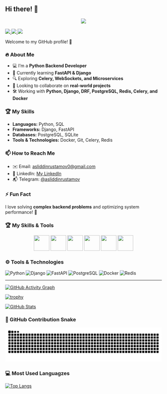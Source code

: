 ## Hi there! 👋
<p align="center"> 
  <img src="https://media1.giphy.com/media/v1.Y2lkPTc5MGI3NjExN3gxM3Y4aml4Z2xxZzFsdmFlbmhybDNjeXdpZWFqejhrOHdodDlmcyZlcD12MV9pbnRlcm5hbF9naWZfYnlfaWQmY3Q9Zw/MD0svLSDeudszrNrp0/giphy.gif" width="1000"/>
</p>

<a href="https://www.instagram.com/asliddin_rustamov1/">
  <img height="50" src="https://img.shields.io/badge/Instagram-%23E4405F.svg?&style=for-the-badge&logo=instagram&logoColor=white">
</a>
<a href="https://t.me/asliddin63">
  <img height="50" src="https://img.shields.io/badge/Telegram-2CA5E0?style=for-the-badge&logo=telegram&logoColor=white">
</a>
<a href="https://www.linkedin.com/in/asliddin-rustamov/">
  <img height="50" src="https://img.shields.io/badge/LinkedIn-%230A66C2.svg?&style=for-the-badge&logo=linkedin&logoColor=white">
</a>


Welcome to my GitHub profile! 🚀  

### 🔥 About Me  
- 💻 I’m a **Python Backend Developer**  
- 🌱 Currently learning **FastAPI & Django**  
- 🔍 Exploring **Celery, WebSockets, and Microservices**  
- 🤝 Looking to collaborate on **real-world projects**  
- 🛠 Working with **Python, Django, DRF, PostgreSQL, Redis, Celery, and Docker**  

### 🏆 My Skills  
- **Languages:** Python, SQL  
- **Frameworks:** Django, FastAPI  
- **Databases:** PostgreSQL, SQLite  
- **Tools & Technologies:** Docker, Git, Celery, Redis  

### 📫 How to Reach Me  
- ✉️ Email: asliddinrustamov0@gmail.com  
- 🔗 LinkedIn: [My LinkedIn](https://www.linkedin.com/in/asliddin-rustamov/)  
- 📬 Telegram: [@asliddinrustamov](https://t.me/asliddin63)  

### ⚡ Fun Fact  
I love solving **complex backend problems** and optimizing system performance! 🚀  
### 🏆 My Skills & Tools  

<p align="center">
  <img src="https://cdn.jsdelivr.net/gh/devicons/devicon/icons/python/python-original.svg" width="50" height="50"/>
  <img src="https://cdn.jsdelivr.net/gh/devicons/devicon/icons/django/django-plain.svg" width="50" height="50"/>
  <img src="https://cdn.jsdelivr.net/gh/devicons/devicon/icons/fastapi/fastapi-original.svg" width="50" height="50"/>
  <img src="https://cdn.jsdelivr.net/gh/devicons/devicon/icons/postgresql/postgresql-original.svg" width="50" height="50"/>
  <img src="https://cdn.jsdelivr.net/gh/devicons/devicon/icons/docker/docker-original.svg" width="50" height="50"/>
  <img src="https://cdn.jsdelivr.net/gh/devicons/devicon/icons/git/git-original.svg" width="50" height="50"/>
</p>

### ⚙️ Tools & Technologies  

![Python](https://img.shields.io/badge/-Python-3776AB?style=for-the-badge&logo=python&logoColor=white)
![Django](https://img.shields.io/badge/-Django-092E20?style=for-the-badge&logo=django&logoColor=white)
![FastAPI](https://img.shields.io/badge/-FastAPI-009688?style=for-the-badge&logo=fastapi&logoColor=white)
![PostgreSQL](https://img.shields.io/badge/-PostgreSQL-336791?style=for-the-badge&logo=postgresql&logoColor=white)
![Docker](https://img.shields.io/badge/-Docker-2496ED?style=for-the-badge&logo=docker&logoColor=white)
![Redis](https://img.shields.io/badge/-Redis-DC382D?style=for-the-badge&logo=redis&logoColor=white)

---
[![GitHub Activity Graph](https://github-readme-activity-graph.vercel.app/graph?username=asliddin4045&theme=react-dark)](https://github.com/ashutosh00710/github-readme-activity-graph)

[![trophy](https://github-profile-trophy.vercel.app/?username=asliddin4045&theme=onedark)](https://github.com/ryo-ma/github-profile-trophy)


[![GitHub Stats](https://github-readme-stats.vercel.app/api?username=asliddin4045&show_icons=true&theme=radical)](https://github.com/asliddin4045)

### 🐍 GitHub Contribution Snake  

![snake gif](https://github.com/asliddin4045/asliddin4045/blob/output/github-contribution-grid-snake.svg)


### 💻 Most Used Languagzes  

[![Top Langs](https://github-readme-stats.vercel.app/api/top-langs/?username=asliddin1994&layout=compact&theme=radical)](https://github.com/asliddin1994)
